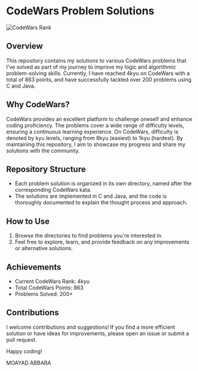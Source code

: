# CodeWars Problem Solutions

![CodeWars Rank](https://www.codewars.com/users/MoayadAbbara/badges/large)

## Overview

This repository contains my solutions to various CodeWars problems that I've solved as part of my journey to improve my logic and algorithmic problem-solving skills. Currently, I have reached 4kyu on CodeWars with a total of 863 points, and have successfully tackled over 200 problems using C and Java.

## Why CodeWars?

CodeWars provides an excellent platform to challenge oneself and enhance coding proficiency. The problems cover a wide range of difficulty levels, ensuring a continuous learning experience. On CodeWars, difficulty is denoted by kyu levels, ranging from 8kyu (easiest) to 1kyu (hardest). By maintaining this repository, I aim to showcase my progress and share my solutions with the community.

## Repository Structure

- Each problem solution is organized in its own directory, named after the corresponding CodeWars kata.
- The solutions are implemented in C and Java, and the code is thoroughly documented to explain the thought process and approach.

## How to Use

1. Browse the directories to find problems you're interested in.
3. Feel free to explore, learn, and provide feedback on any improvements or alternative solutions.

## Achievements

- Current CodeWars Rank: 4kyu
- Total CodeWars Points: 863
- Problems Solved: 200+

## Contributions

I welcome contributions and suggestions! If you find a more efficient solution or have ideas for improvements, please open an issue or submit a pull request.

Happy coding!

MOAYAD ABBARA
